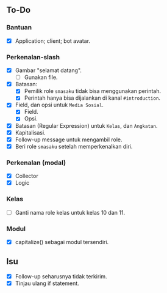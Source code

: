 ## To-Do

### Bantuan
- [X] Application; client; bot avatar.

### Perkenalan-slash
- [X] Gambar "selamat datang".
  - [ ] Gunakan file.
- [X] Batasan:
  - [X] Pemilik role `smasaku` tidak bisa menggunakan perintah.
  - [X] Perintah hanya bisa dijalankan di kanal `#introduction`.
- [X] Field, dan opsi untuk `Media Sosial`.
  - [X] Field.
  - [X] Opsi.
- [X] Batasan (Regular Expression) untuk `Kelas`, dan `Angkatan`.
- [X] Kapitalisasi.
- [X] Follow-up message untuk mengambil role.
- [X] Beri role `smasaku` setelah memperkenalkan diri.

### Perkenalan (modal)
- [X] Collector
- [X] Logic

### Kelas
- [ ] Ganti nama role kelas untuk kelas 10 dan 11.

### Modul
- [X] capitalize() sebagai modul tersendiri.

## Isu
- [X] Follow-up seharusnya tidak terkirim.
- [X] Tinjau ulang if statement.